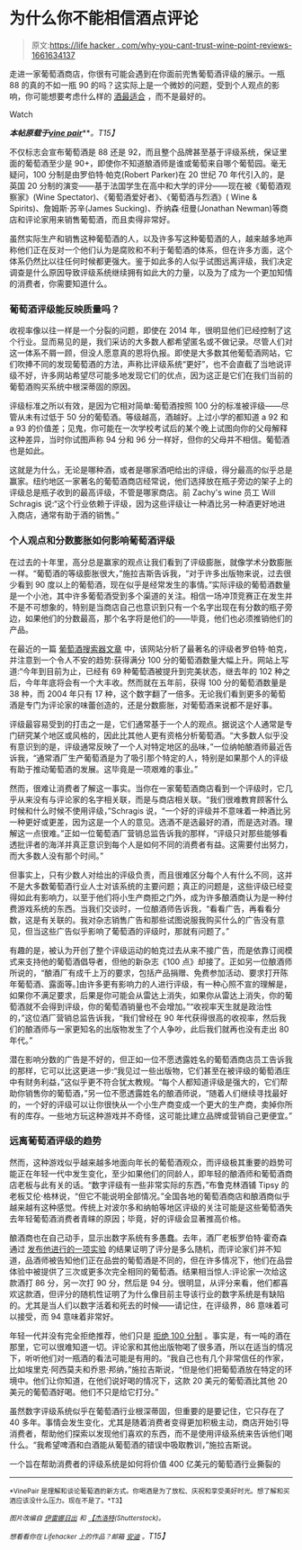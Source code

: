 # 为什么你不能相信酒点评论

> 原文:[https://life hacker . com/why-you-cant-trust-wine-point-reviews-1661634137](https://lifehacker.com/why-you-cant-trust-wine-point-reviews-1661634137)

走进一家葡萄酒商店，你很有可能会遇到在你面前兜售葡萄酒评级的展示。一瓶 88 的真的不如一瓶 90 的吗？这实际上是一个微妙的问题，受到个人观点的影响，你可能想要考虑什么样的 [酒最适合](https://lifehacker.com/pair-any-dish-to-a-perfect-wine-with-this-handy-chart-5984696) ，而不是最好的。

Watch

***本帖原载于***[***vine pair***](http://vinepair.com/wine-blog/wine-ratings-industrial-complex/)***。*T15】**

不仅标志会宣布葡萄酒是 88 还是 92，而且整个品牌甚至基于评级系统，保证里面的葡萄酒至少是 90+，即使你不知道酿酒师是谁或葡萄来自哪个葡萄园。毫无疑问，100 分制是由罗伯特·帕克(Robert Parker)在 20 世纪 70 年代引入的，是英国 20 分制的演变——基于法国学生在高中和大学的评分——现在被《葡萄酒观察家》(Wine Spectator)、《葡萄酒爱好者》、《葡萄酒与烈酒》( Wine & Spirits)、詹姆斯·苏辛(James Sucking)、乔纳森·纽曼(Jonathan Newman)等商店和评论家用来销售葡萄酒，而且卖得非常好。

虽然实际生产和销售这种葡萄酒的人，以及许多写这种葡萄酒的人，越来越多地声称他们正在反对一个他们认为是腐败和不利于葡萄酒的体系，但在许多方面，这个体系仍然比以往任何时候都更强大。鉴于如此多的人似乎试图远离评级，我们决定调查是什么原因导致评级系统继续拥有如此大的力量，以及为了成为一个更加知情的消费者，你需要知道什么。

### 葡萄酒评级能反映质量吗？

收视率像以往一样是一个分裂的问题，即使在 2014 年，很明显他们已经控制了这个行业。显而易见的是，我们采访的大多数人都希望匿名或不做记录。尽管人们对这一体系不屑一顾，但没人愿意真的恩将仇报。即使是大多数其他葡萄酒网站，它们吹捧不同的发现葡萄酒的方法，声称比评级系统“更好”，也不会直截了当地说评级不好，许多网站希望尽可能多地发现它们的优点，因为这正是它们在我们当前的葡萄酒购买系统中根深蒂固的原因。

评级标准之所以有效，是因为它相对简单:葡萄酒按照 100 分的标准被评级——尽管从未有过低于 50 分的葡萄酒。等级越高，酒越好。上过小学的都知道 a 92 和 a 93 的价值差；见鬼，你可能在一次学校考试后的某个晚上试图向你的父母解释这种差异，当时你试图声称 94 分和 96 分一样好，但你的父母并不相信。葡萄酒也是如此。

这就是为什么，无论是哪种酒，或者是哪家酒吧给出的评级，得分最高的似乎总是赢家。纽约地区一家著名的葡萄酒商店经常说，他们选择放在瓶子旁边的架子上的评级总是瓶子收到的最高评级，不管是哪家商店。前 Zachy's wine 员工 Will Schragis 说:“这个行业依赖于评级，因为这些评级让一种酒比另一种酒更好地进入商店，通常有助于酒的销售。”

### 个人观点和分数膨胀如何影响葡萄酒评级

在过去的十年里，高分总是赢家的观点让我们看到了评级膨胀，就像学术分数膨胀一样。“葡萄酒的等级膨胀很大，”施拉吉斯告诉我，“对于许多出版物来说，过去很少看到 90 度以上的葡萄酒，现在似乎是经常发生的事情。”实际评级的葡萄酒数量是一个小池，其中许多葡萄酒受到多个渠道的关注。相信一场冲顶竞赛正在发生并不是不可想象的，特别是当商店自己也意识到只有一个名字出现在有分数的瓶子旁边，如果他们的分数最高，那个名字将是他们的——毕竟，他们也必须推销他们的产品。

在最近的一篇 [葡萄酒搜索器文章](http://www.wine-searcher.com/m/2014/11/perfect-parker-scores-keep-on-coming) 中，该网站分析了最著名的评级者罗伯特·帕克，并注意到一个令人不安的趋势:获得满分 100 分的葡萄酒数量大幅上升。网站上写道:“今年到目前为止，已经有 69 种葡萄酒被提升到完美状态，继去年的 102 种之后，今年年底将会有一个大丰收。然而就在五年前，获得 100 分的葡萄酒数量是 38 种，而 2004 年只有 17 种，这个数字翻了一倍多。无论我们看到更多的葡萄酒是专门为评论家的味蕾创造的，还是分数膨胀，对葡萄酒来说都不是好事。

评级最容易受到的打击之一是，它们通常基于一个人的观点。据说这个人通常是专门研究某个地区或风格的，因此比其他人更有资格分析葡萄酒。“大多数人似乎没有意识到的是，评级通常反映了一个人对特定地区的品味，”一位纳帕酿酒师最近告诉我，“通常酒厂生产葡萄酒是为了吸引那个特定的人，特别是如果那个人的评级有助于推动葡萄酒的发展。这毕竟是一项艰难的事业。”

然而，很难让消费者了解这一事实。当你在一家葡萄酒商店看到一个评级时，它几乎从来没有与评论家的名字相关联，而是与商店相关联。“我们很难教育顾客什么时候和什么时候不使用评级，”Schragis 说，“一个好的评级并不意味着一种酒比另一种更好或更差，因为这是一个人的意见。选酒不是选最好的酒，而是选对酒。理解这一点很难。”正如一位葡萄酒厂营销总监告诉我的那样，“评级只对那些能够看透批评者的海洋并真正意识到每个人是如何不同的消费者有益。这需要付出努力，而大多数人没有那个时间。”

但事实上，只有少数人对给出的评级负责，而且很难区分每个人有什么不同，这并不是大多数葡萄酒行业人士对该系统的主要问题；真正的问题是，这些评级已经变得如此有影响力，以至于他们将小生产商拒之门外，成为许多酿酒商认为是一种付费游戏系统的东西。当我们交谈时，一位酿酒师告诉我，“看看广告，再看看分数，这是有关联的。我对杂志销售广告和那些试图说服我购买什么的广告没有意见，但当这些广告似乎影响了葡萄酒的评级时，那就有问题了。”

有趣的是，被认为开创了整个评级运动的帕克过去从来不接广告，而是依靠订阅模式来支持他的葡萄酒倡导者，但他的新杂志《100 点》却接了。正如另一位酿酒师所说的，“酿酒厂有成千上万的要求，包括产品捐赠、免费参加活动、要求打开陈年葡萄酒、露面等。]由许多更有影响力的人进行评级，有一种心照不宣的理解是，如果你不满足要求，后果是你可能会从雷达上消失，如果你从雷达上消失，你的葡萄酒就不会得到评级，你的葡萄酒销量也不会增加。”“收视率天生就是政治性的，”这位酒厂营销总监告诉我，“我们曾经在 90 年代获得很高的收视率，然后我们的酿酒师与一家更知名的出版物发生了个人争吵，此后我们就再也没有走出 80 年代。”

潜在影响分数的广告是不好的，但正如一位不愿透露姓名的葡萄酒商店员工告诉我的那样，它可以比这更进一步:“我见过一些出版物，它们甚至在被评级的葡萄酒庄中有财务利益，”这似乎更不符合犹太教规。“每个人都知道评级是强大的，它们帮助你销售你的葡萄酒，”另一位不愿透露姓名的酿酒师说，“随着人们继续寻找最好的，一个好的评级可以让你很快从一个小生产商变成一个更大的生产商，卖掉你所有的库存。一些地方玩这种游戏并不奇怪，这可能比建立品牌或营销自己更便宜。”

### 远离葡萄酒评级的趋势

然而，这种游戏似乎越来越多地面向年长的葡萄酒观众，而评级极其重要的趋势可能正在年轻一代中发生变化，至少如果他们的同龄人，即年轻的酿酒师和葡萄酒商店老板与此有关的话。“数字评级有一些非常实际的东西，”布鲁克林酒铺 Tipsy 的老板艾伦·格林说，“但它不能说明全部情况。”全国各地的葡萄酒商店和酿酒商似乎越来越有这种感觉。传统上对波尔多和纳帕等地区评级的关注可能是这些葡萄酒失去年轻葡萄酒消费者青睐的原因；毕竟，好的评级会显著推高价格。

酿酒商也在自己动手，显示出数字系统有多愚蠢。去年，酒厂老板罗伯特·霍奇森通过 [发布他进行的一项实验](http://www.theguardian.com/lifeandstyle/2013/jun/23/wine-tasting-junk-science-analysis) 的结果证明了评分是多么随机，而评论家们并不知道，品酒师被告知他们正在品尝的葡萄酒是不同的，但在许多情况下，他们在品尝体验中被提供了三次或更多次完全相同的葡萄酒。结果相当惊人:评论家一次给这款酒打 86 分，另一次打 90 分，然后是 94 分。很明显，从评分来看，他们都喜欢这款酒，但评分的随机性证明了为什么像目前主导该行业的数字系统是有缺陷的。尤其是当人们以数字活着和死去的时候——请记住，在评级界，86 意味着可以接受，而 94 意味着非常好。

年轻一代并没有完全拒绝推荐，他们只是 [拒绝 100 分制](https://gizmodo.com/drink-boxed-wine-1639662921) 。事实是，有一吨的酒在那里，它可以很难知道一切。评论家和其他出版物喝了很多酒，所以在适当的情况下，听听他们对一瓶酒的看法可能是有用的。“我自己也有几个非常信任的作家，比如埃里克·阿西莫夫和乔恩·邦纳，”施拉吉斯说，“但是他们把葡萄酒放在特定的环境中。他们让你知道，在他们说好喝的情况下，这款 20 美元的葡萄酒比其他 20 美元的葡萄酒好喝。他们不只是给它打分。”

虽然数字评级系统似乎在葡萄酒行业根深蒂固，但重要的是要记住，它只存在了 40 多年。事情会发生变化，尤其是随着消费者变得更加积极主动，商店开始引导消费者，帮助他们探索以发现他们喜欢的东西，而不是使用评级系统来告诉他们喝什么。“我希望啤酒和白酒能从葡萄酒的错误中吸取教训，”施拉吉斯说。

一个旨在帮助消费者的评级系统是如何将价值 400 亿美元的葡萄酒行业撕裂的

* * *

<small>*VinePair 是理解和谈论葡萄酒的新方式。你喝酒是为了放松、庆祝和享受美好时光。想了解和买酒应该没什么压力。现在不是了。*T3】</small>

*<small>图片改编自</small>* [*<small>伊雷娜日出</small>*](http://www.shutterstock.com/pic-130527371.html) *<small>和</small>* [*<small>【杰洛特</small>*](http://pixabay.com/en/color-color-table-426596/)*<small>(Shutterstock)。</small>*

*<small>想看看你在 Lifehacker 上的作品？邮箱</small>* [*<small>安迪</small>*](mailto:andy@lifehacker.com) *<small>。</small>T15】*